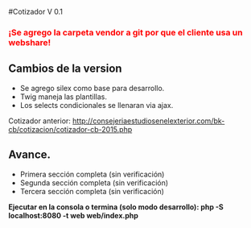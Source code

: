 #Cotizador V 0.1
### <font color="red">¡Se agrego la carpeta vendor a git por que el cliente usa un webshare!</font> 

## Cambios de la version
- Se agrego silex como base para desarrollo. 
- Twig maneja las plantillas.
- Los selects condicionales se llenaran via ajax.

Cotizador anterior: http://consejeriaestudiosenelexterior.com/bk-cb/cotizacion/cotizador-cb-2015.php

## Avance. 
- Primera sección completa (sin verificación)
- Segunda sección completa (sin verificación)
- Tercera sección completa (sin verificación)

<b>Ejecutar en la consola o termina (solo modo desarrollo): php -S localhost:8080 -t web web/index.php</b>